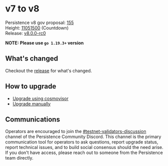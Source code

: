 # v7 to v8

Persistence v8 gov proposal: [155](https://testnet.ping.pub/test-core-1/gov/155) \
Height: [11051500](https://testnet.mintscan.io/persistence-testnet/blocks/11051500) (Countdown) \
Release: [v8.0.0-rc0](https://github.com/persistenceOne/persistenceCore/releases/tag/v8.0.0-rc0)

**NOTE: Please use `go 1.19.3+` version**

## What's changed

Checkout the [release](https://github.com/persistenceOne/persistenceCore/releases/tag/v8.0.0-rc0) for what's changed.

## How to upgrade

- [Upgrade using cosmovisor](https://docs.persistence.one/build/nodes-and-endpoints/node-operations/cosmovisor-upgrades)
- [Upgrade manually](https://docs.persistence.one/build/nodes-and-endpoints/node-operations/manual-upgrades)

## Communications

Operators are encouraged to join the [#testnet-validators-discussion](https://discord.gg/aGyvqujJ)
channel of the Persistence Community Discord. This channel is the primary communication tool
for operators to ask questions, report upgrade status, report technical issues, and to build
social consensus should the need arise. If you don't have access, please reach out to someone
from the Persistence team directly.

